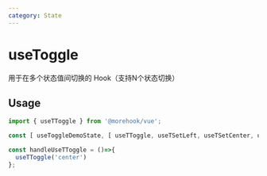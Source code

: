 ```yaml
---
category: State
---
```


# useToggle
用于在多个状态值间切换的 Hook（支持N个状态切换）

## Usage
```ts
import { useTToggle } from '@morehook/vue';

const [ useToggleDemoState, [ useTToggle, useTSetLeft, useTSetCenter, useTSetRight]] = useToggle('left','center','right');

const handleUseTToggle = ()=>{
  useTToggle('center')
};
```
